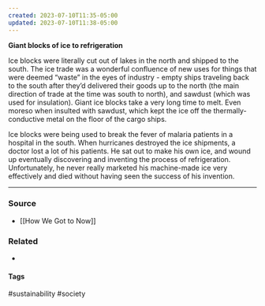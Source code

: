 ```yaml
---
created: 2023-07-10T11:35-05:00
updated: 2023-07-10T11:38-05:00
---
```


**Giant blocks of ice to refrigeration**

Ice blocks were literally cut out of lakes in the north and shipped to the south. The ice trade was a wonderful confluence of new uses for things that were deemed “waste” in the eyes of industry - empty ships traveling back to the south after they’d delivered their goods up to the north (the main direction of trade at the time was south to north), and sawdust (which was used for insulation). Giant ice blocks take a very long time to melt. Even moreso when insulted with sawdust, which kept the ice off the thermally-conductive metal on the floor of the cargo ships.

Ice blocks were being used to break the fever of malaria patients in a hospital in the south. When hurricanes destroyed the ice shipments, a doctor lost a lot of his patients. He sat out to make his own ice, and wound up eventually discovering and inventing the process of refrigeration. Unfortunately, he never really marketed his machine-made ice very effectively and died without having seen the success of his invention.

---
### Source
- [[How We Got to Now]]

### Related
- 

#### Tags
#sustainability #society 